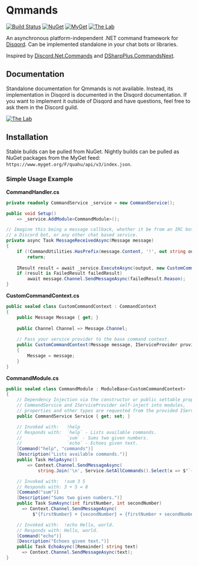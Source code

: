 # Qmmands
[![Build Status](https://img.shields.io/appveyor/ci/Quahu/qmmands.svg?style=flat-square)](https://ci.appveyor.com/project/Quahu/qmmands)
[![NuGet](https://img.shields.io/nuget/v/Qmmands.svg?style=flat-square)](https://www.nuget.org/packages/Qmmands/)
[![MyGet](https://img.shields.io/myget/quahu/vpre/Qmmands.svg?style=flat-square&label=myget)](https://www.myget.org/feed/quahu/package/nuget/Qmmands)
[![The Lab](https://img.shields.io/discord/416256456505950215.svg?style=flat-square&label=discord)](https://discord.gg/eUMSXGZ)  

An asynchronous platform-independent .NET command framework for [Disqord](https://github.com/Quahu/Disqord).
Can be implemented standalone in your chat bots or libraries.

Inspired by [Discord.Net.Commands](https://github.com/RogueException/Discord.Net/tree/dev/src/Discord.Net.Commands) and [DSharpPlus.CommandsNext](https://github.com/DSharpPlus/DSharpPlus/tree/master/DSharpPlus.CommandsNext).

## Documentation
Standalone documentation for Qmmands is not available. Instead, its implementation in Disqord is documented in the Disqord documentation. If you want to implement it outside of Disqord and have questions, feel free to ask them in the Discord guild.

[![The Lab](https://discordapp.com/api/guilds/416256456505950215/embed.png?style=banner2)](https://discord.gg/eUMSXGZ)

## Installation
Stable builds can be pulled from NuGet.
Nightly builds can be pulled as NuGet packages from the MyGet feed: `https://www.myget.org/F/quahu/api/v3/index.json`.

### Simple Usage Example
**CommandHandler.cs**
```cs
private readonly CommandService _service = new CommandService();

public void Setup()
    => _service.AddModule<CommandModule>();

// Imagine this being a message callback, whether it be from an IRC bot,
// a Discord bot, or any other chat based service.
private async Task MessageReceivedAsync(Message message)
{
    if (!CommandUtilities.HasPrefix(message.Content, '!', out string output))
        return;
        
    IResult result = await _service.ExecuteAsync(output, new CustomCommandContext(message));
    if (result is FailedResult failedResult)
        await message.Channel.SendMessageAsync(failedResult.Reason); 
}
```
**CustomCommandContext.cs**
```cs
public sealed class CustomCommandContext : CommandContext
{
    public Message Message { get; }
    
    public Channel Channel => Message.Channel;
  
    // Pass your service provider to the base command context.
    public CustomCommandContext(Message message, IServiceProvider provider = null) : base(provider)
    {
        Message = message;
    }
}
```
**CommandModule.cs**
```cs
public sealed class CommandModule : ModuleBase<CustomCommandContext>
{
    // Dependency Injection via the constructor or public settable properties.
    // CommandService and IServiceProvider self-inject into modules,
    // properties and other types are requested from the provided IServiceProvider
    public CommandService Service { get; set; }

    // Invoked with:   !help
    // Responds with:  `help` - Lists available commands.
    //                 `sum` - Sums two given numbers.
    //                 `echo` - Echoes given text.
    [Command("help", "commands")]
    [Description("Lists available commands.")]
    public Task HelpAsync()
        => Context.Channel.SendMessageAsync(
            string.Join('\n', Service.GetAllCommands().Select(x => $"`{x.Name}` - {x.Description}")));

    // Invoked with:  !sum 3 5
    // Responds with: 3 + 5 = 8
    [Command("sum")]
    [Description("Sums two given numbers.")]
    public Task SumAsync(int firstNumber, int secondNumber)
      => Context.Channel.SendMessageAsync(
          $"{firstNumber} + {secondNumber} = {firstNumber + secondNumber}");

    // Invoked with:  !echo Hello, world.
    // Responds with: Hello, world.
    [Command("echo")]
    [Description("Echoes given text.")]
    public Task EchoAsync([Remainder] string text)
      => Context.Channel.SendMessageAsync(text);
}
```
